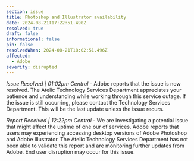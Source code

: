 ```yaml
---
section: issue
title: Photoshop and Illustrator availability
date: 2024-08-21T17:22:51.490Z
resolved: true
draft: false
informational: false
pin: false
resolvedWhen: 2024-08-21T18:02:51.496Z
affected:
  - Adobe
severity: disrupted
---
```

*Issue Resolved | 01:02pm Central* - Adobe reports that the issue is now resolved. The Atelic Technology Services Department appreciates your patience and understanding while working through this service outage. If the issue is still occurring, please contact the Technology Services Department. This will be the last update unless the issue recurs.

*Report Received | 12:22pm Central* - We are investigating a potential issue that might affect the uptime of one our of services. Adobe reports that users may experiencing accessing desktop versions of Adobe Photoshop and Adobe Illustrator. The Atelic Technology Services Department has not been able to validate this report and are monitoring further updates from Adobe. End user disruption may occur for this issue.
